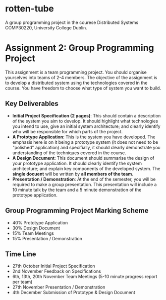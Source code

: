 # rotten-tube
A group programming project in the courese Distributed Systems COMP30220, University College Dublin.

# Assignment 2: Group Programming Project
This assignment is a team programming project. You should organise yourselves into teams of 2-4 members. The objective of the assignment is to develop a distributed system using the technologies covered in the course. You have freedom to choose what type of system you want to build.

## Key Deliverables
* **Initial Project Specification (2 pages)**: This should contain a description of the system you aim to develop. It should highlight what technologies you intend to use, give an initial system architecture; and clearly identify who will be responsible for which parts of the project.
* **A Prototype Application**: This is the system you have developed. The emphasis here is on it being a prototype system (it does not need to be "polished" application) and specifially, it should clearly demonstrate you understanding of the techniques covered in the course.
* **A Design Document**: This document should summarise the design of your prototype application. It should clearly identify the system architecture; and explain key components of the developed system. The **single docuent** will be written by **all members of the team**.
* **Presentation / Demonstration**: At the end of the semester, you will be required to make a group presentation. This presentation will include a 10 minute talk by the team and a 5 minute demonstration of the prototype application.

## Group Programming Project Marking Scheme
* 40% Prototype Application
* 30% Design Document
* 15% Team Meetings
* 15% Presentation / Demonstration

## Time Line
* 27th October Initial Project Specification
* 2nd November Feedback on Specifications
* 6th, 13th, 20th November Team Meetings (5-10 minute progress report per team)
* 27th November Presentation / Demonstration
* 4th December Submission of Prototype & Design Document
